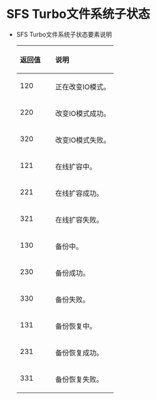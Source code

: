 # SFS Turbo文件系统子状态<a name="ZH-CN_TOPIC_0171853573"></a>

-   SFS Turbo文件系统子状态要素说明

    <a name="table1428721411482"></a>
    <table><thead align="left"><tr id="row182877144480"><th class="cellrowborder" valign="top" width="36.36%" id="mcps1.1.3.1.1"><p id="p172871814144816"><a name="p172871814144816"></a><a name="p172871814144816"></a>返回值</p>
    </th>
    <th class="cellrowborder" valign="top" width="63.63999999999999%" id="mcps1.1.3.1.2"><p id="p13287181413489"><a name="p13287181413489"></a><a name="p13287181413489"></a>说明</p>
    </th>
    </tr>
    </thead>
    <tbody><tr id="row13287151410482"><td class="cellrowborder" valign="top" width="36.36%" headers="mcps1.1.3.1.1 "><p id="p7287161413482"><a name="p7287161413482"></a><a name="p7287161413482"></a>120</p>
    </td>
    <td class="cellrowborder" valign="top" width="63.63999999999999%" headers="mcps1.1.3.1.2 "><p id="p4303171412488"><a name="p4303171412488"></a><a name="p4303171412488"></a>正在改变IO模式。</p>
    </td>
    </tr>
    <tr id="row94614202546"><td class="cellrowborder" valign="top" width="36.36%" headers="mcps1.1.3.1.1 "><p id="p61981125516"><a name="p61981125516"></a><a name="p61981125516"></a>220</p>
    </td>
    <td class="cellrowborder" valign="top" width="63.63999999999999%" headers="mcps1.1.3.1.2 "><p id="p41983215113"><a name="p41983215113"></a><a name="p41983215113"></a>改变IO模式成功。</p>
    </td>
    </tr>
    <tr id="row198131426115413"><td class="cellrowborder" valign="top" width="36.36%" headers="mcps1.1.3.1.1 "><p id="p12813142614541"><a name="p12813142614541"></a><a name="p12813142614541"></a>320</p>
    </td>
    <td class="cellrowborder" valign="top" width="63.63999999999999%" headers="mcps1.1.3.1.2 "><p id="p081372610542"><a name="p081372610542"></a><a name="p081372610542"></a>改变IO模式失败。</p>
    </td>
    </tr>
    <tr id="row20303191494815"><td class="cellrowborder" valign="top" width="36.36%" headers="mcps1.1.3.1.1 "><p id="p1030381494815"><a name="p1030381494815"></a><a name="p1030381494815"></a>121</p>
    </td>
    <td class="cellrowborder" valign="top" width="63.63999999999999%" headers="mcps1.1.3.1.2 "><p id="p930371464811"><a name="p930371464811"></a><a name="p930371464811"></a>在线扩容中。</p>
    </td>
    </tr>
    <tr id="row137831942115417"><td class="cellrowborder" valign="top" width="36.36%" headers="mcps1.1.3.1.1 "><p id="p193702410514"><a name="p193702410514"></a><a name="p193702410514"></a>221</p>
    </td>
    <td class="cellrowborder" valign="top" width="63.63999999999999%" headers="mcps1.1.3.1.2 "><p id="p1337054115114"><a name="p1337054115114"></a><a name="p1337054115114"></a>在线扩容成功。</p>
    </td>
    </tr>
    <tr id="row1511095095411"><td class="cellrowborder" valign="top" width="36.36%" headers="mcps1.1.3.1.1 "><p id="p211015065415"><a name="p211015065415"></a><a name="p211015065415"></a>321</p>
    </td>
    <td class="cellrowborder" valign="top" width="63.63999999999999%" headers="mcps1.1.3.1.2 "><p id="p1411025020541"><a name="p1411025020541"></a><a name="p1411025020541"></a>在线扩容失败。</p>
    </td>
    </tr>
    <tr id="row73039146487"><td class="cellrowborder" valign="top" width="36.36%" headers="mcps1.1.3.1.1 "><p id="p133031514114818"><a name="p133031514114818"></a><a name="p133031514114818"></a>130</p>
    </td>
    <td class="cellrowborder" valign="top" width="63.63999999999999%" headers="mcps1.1.3.1.2 "><p id="p3303101412482"><a name="p3303101412482"></a><a name="p3303101412482"></a>备份中。</p>
    </td>
    </tr>
    <tr id="row9393112617553"><td class="cellrowborder" valign="top" width="36.36%" headers="mcps1.1.3.1.1 "><p id="p196363615114"><a name="p196363615114"></a><a name="p196363615114"></a>230</p>
    </td>
    <td class="cellrowborder" valign="top" width="63.63999999999999%" headers="mcps1.1.3.1.2 "><p id="p26364635118"><a name="p26364635118"></a><a name="p26364635118"></a>备份成功。</p>
    </td>
    </tr>
    <tr id="row175242915519"><td class="cellrowborder" valign="top" width="36.36%" headers="mcps1.1.3.1.1 "><p id="p17752142985515"><a name="p17752142985515"></a><a name="p17752142985515"></a>330</p>
    </td>
    <td class="cellrowborder" valign="top" width="63.63999999999999%" headers="mcps1.1.3.1.2 "><p id="p17752329125520"><a name="p17752329125520"></a><a name="p17752329125520"></a>备份失败。</p>
    </td>
    </tr>
    <tr id="row1430320146484"><td class="cellrowborder" valign="top" width="36.36%" headers="mcps1.1.3.1.1 "><p id="p03031114114812"><a name="p03031114114812"></a><a name="p03031114114812"></a>131</p>
    </td>
    <td class="cellrowborder" valign="top" width="63.63999999999999%" headers="mcps1.1.3.1.2 "><p id="p1830391454813"><a name="p1830391454813"></a><a name="p1830391454813"></a>备份恢复中。</p>
    </td>
    </tr>
    <tr id="row1730301418486"><td class="cellrowborder" valign="top" width="36.36%" headers="mcps1.1.3.1.1 "><p id="p17964685511"><a name="p17964685511"></a><a name="p17964685511"></a>231</p>
    </td>
    <td class="cellrowborder" valign="top" width="63.63999999999999%" headers="mcps1.1.3.1.2 "><p id="p119648816512"><a name="p119648816512"></a><a name="p119648816512"></a>备份恢复成功。</p>
    </td>
    </tr>
    <tr id="row627625911508"><td class="cellrowborder" valign="top" width="36.36%" headers="mcps1.1.3.1.1 "><p id="p473215178533"><a name="p473215178533"></a><a name="p473215178533"></a>331</p>
    </td>
    <td class="cellrowborder" valign="top" width="63.63999999999999%" headers="mcps1.1.3.1.2 "><p id="p187011417125316"><a name="p187011417125316"></a><a name="p187011417125316"></a>备份恢复失败。</p>
    </td>
    </tr>
    </tbody>
    </table>



